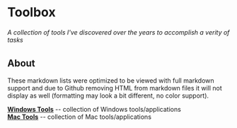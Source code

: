 # Toolbox <br/>
###### A collection of tools I've discovered over the years to accomplish a verity of tasks


## About <br/>
These markdown lists were optimized to be viewed with full markdown support and due to Github removing HTML from markdown files it will not display as well (formatting may look a bit different, no color support). <br/>

**[Windows Tools](Windowstools.md)** -- collection of Windows tools/applications <br/>
**[Mac Tools](Mactools.md)** -- collection of Mac tools/applications <br/>